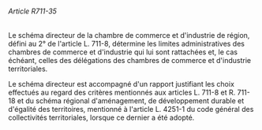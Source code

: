 ###### Article R711-35

Le schéma directeur de la chambre de commerce et d'industrie de région, défini au 2° de l'article L. 711-8, détermine les limites administratives des chambres de commerce et d'industrie qui lui sont rattachées et, le cas échéant, celles des délégations des chambres de commerce et d'industrie territoriales.

Le schéma directeur est accompagné d'un rapport justifiant les choix effectués au regard des critères mentionnés aux articles L. 711-8 et R. 711-18 et du schéma régional d'aménagement, de développement durable et d'égalité des territoires, mentionné à l'article L. 4251-1 du code général des collectivités territoriales, lorsque ce dernier a été adopté.

